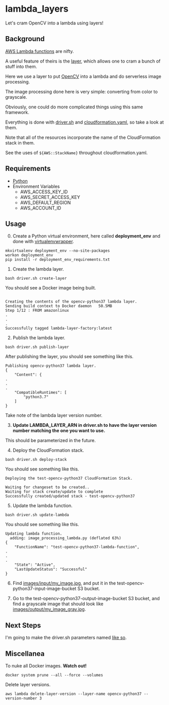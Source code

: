 # lambda_layers
Let's cram OpenCV into a lambda using layers!

## Background

[AWS Lambda functions](https://docs.aws.amazon.com/lambda/latest/dg/welcome.html) are nifty.

A useful feature of theirs is the [layer](https://docs.aws.amazon.com/lambda/latest/dg/configuration-layers.html), which allows one to cram a bunch of stuff into them.

Here we use a layer to put [OpenCV](https://github.com/skvark/opencv-python) into a lambda and do serverless image processing.

The image processing done here is very simple:  converting from color to grayscale.  

Obviously, one could do more complicated things using this same framework.

Everything is done with [driver.sh](./driver.sh) and [cloudformation.yaml](./cloudformation.yaml), so take a look at them.

Note that all of the resources incorporate the name of the CloudFormation stack in them.  

See the uses of `${AWS::StackName}` throughout cloudformation.yaml.

## Requirements

- [Python](https://www.python.org/)
- Environment Variables
  - AWS_ACCESS_KEY_ID
  - AWS_SECRET_ACCESS_KEY
  - AWS_DEFAULT_REGION
  - AWS_ACCOUNT_ID

## Usage

0. Create a Python virtual environment, here called **deployment_env** and done with [virtualenvwrapper](https://virtualenvwrapper.readthedocs.io/en/latest/).
```
mkvirtualenv deployment_env --no-site-packages
workon deployment_env
pip install -r deployment_env_requirements.txt
```

1. Create the lambda layer.
```
bash driver.sh create-layer
```

You should see a Docker image being built.
```

Creating the contents of the opencv-python37 lambda layer.
Sending build context to Docker daemon   50.5MB
Step 1/12 : FROM amazonlinux
.
.
.
Successfully tagged lambda-layer-factory:latest
```

2. Publish the lambda layer.
```
bash driver.sh publish-layer
```

After publishing the layer, you should see something like this.

```
Publishing opencv-python37 lambda layer.
{
    "Content": {
.
.
.
    "CompatibleRuntimes": [
        "python3.7"
    ]
}
```

Take note of the lambda layer version number.

3. **Update LAMBDA_LAYER_ARN in driver.sh to have the layer version number matching the one you want to use.**

This should be parameterized in the future.

4. Deploy the CloudFormation stack.
```
bash driver.sh deploy-stack
```

You should see something like this.
```
Deploying the test-opencv-python37 CloudFormation Stack.

Waiting for changeset to be created..
Waiting for stack create/update to complete
Successfully created/updated stack - test-opencv-python37
```

5. Update the lambda function.
```
bash driver.sh update-lambda
```

You should see something like this.
```
Updating lambda function.
  adding: image_processing_lambda.py (deflated 63%)
{
    "FunctionName": "test-opencv-python37-lambda-function",
.
.
.
    "State": "Active",
    "LastUpdateStatus": "Successful"
}
```

6. Find [images/input/my_image.jpg](images/input/my_image.jpg), and put it in the test-opencv-python37-input-image-bucket S3 bucket.

7. Go to the test-opencv-python37-output-image-bucket S3 bucket, and find a grayscale image that should look like [images/output/my_image_gray.jpg](images/output/my_image_gray.jpg).

## Next Steps

I'm going to make the driver.sh parameters named [like so](https://brianchildress.co/named-parameters-in-bash/).

## Miscellanea

To nuke all Docker images.  **Watch out!**
```
docker system prune --all --force --volumes
```

Delete layer versions.
```
aws lambda delete-layer-version --layer-name opencv-python37 --version-number 3
```
